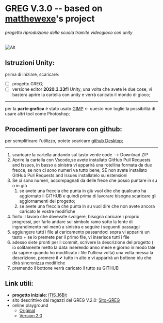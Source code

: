 # GREG V.3.0 -- based on [matthewexe](https://github.com/matthewexe/ITIS_16Bit)'s project

###### progetto riproduzione della scuola tramite videogioco con unity

![Alt](https://repobeats.axiom.co/api/embed/0d13cb3ff262c799d57276a5308250b6c941fc40.svg "Repobeats analytics image")

## Istruzioni Unity:

prima di iniziare, scaricare:
- [ ] progetto GREG;
- [ ] versione editor **2020.3.33f1** Unity;
una volta che avete le due cose, vi basterà aprire la cartella con unity e verrà caricato il mondo di gioco;

---

per la **parte grafica** è stato usato [GIMP](https://www.gimp.org/) <- questo non toglie la possibilità di usare altri tool come Photoshop;

## Procedimenti per lavorare con github:

per semplificare l'utilizzo, potete scaricare [github Desktop](https://desktop.github.com/);

---

1. scaricare la cartella andando sul tasto verde code --> Download ZIP
2. Aprire la cartella con Vscode,se avete installato GitHub Pull Requests and Issues, in basso a sinistra vi apparirà una rotellina formata da due frecce, se non ci sono numeri va tutto bene; SE non avete installato GitHub Pull Requests and Issues installatelo su estensioni
3. Se ci sono numeri, accompagnati da delle frece che posso puntare in su o in giù
	1. se avete una freccia che punta in giù vuol dire che qualcuno ha aggiornato il GITHUB e quindi prima di lavorare bisogna scaricare gli aggiornamenti del progetto;
	2. se avete una freccia che punta in su vuol dire che non avete ancora caricato le vostre modifiche
4. finito il lavoro che dovevate svolgere, bisogna caricare i proprio progressi, per farlo andare sul simbolo ramo sotto la lente di ingrandimento nel menù a sinistra e seguire i seguenti passaggi
5. aggiungere tutti i file al caricamento passandoci sopra vi apparirà un tasto + se lo premete per il primo file, vi inserisce tutti i file
6. adesso siete pronti per il commit, scrivere la descrizione del progetto ( io solitamente metto la data inserendo anno mese e giorno in modo tale da sapere quando ho modificato i file l'ultima volta) una volta messa la descrizione, premere il ✔ tutto in alto e vi apparirà un bottone blu che dirà sincronizza modifiche
7. premendo il bottone verrà caricato il tutto su GITHUB


## Link utili:

- **progetto iniziale**: [ITIS_16Bit](https://github.com/matthewexe/ITIS_16Bit)
- sito descrittivo dai ragazzi del GREG V.2.0: [Sito-GREG](https://alessandro190320.github.io/Sito-Greg/)
- online playground
	- [Original](https://play.unity.com/mg/other/greg-online-2)
	- [Version 2.0](https://play.unity.com/mg/other/greg-v-2-02)

